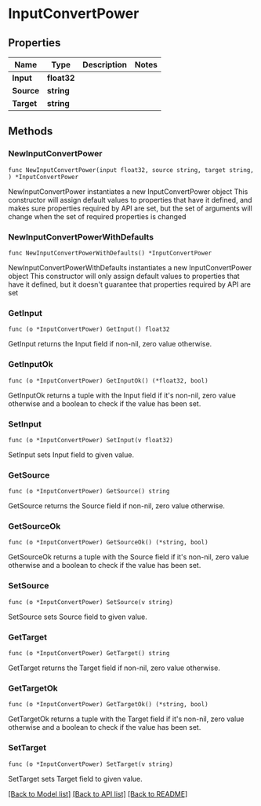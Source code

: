 # InputConvertPower

## Properties

Name | Type | Description | Notes
------------ | ------------- | ------------- | -------------
**Input** | **float32** |  | 
**Source** | **string** |  | 
**Target** | **string** |  | 

## Methods

### NewInputConvertPower

`func NewInputConvertPower(input float32, source string, target string, ) *InputConvertPower`

NewInputConvertPower instantiates a new InputConvertPower object
This constructor will assign default values to properties that have it defined,
and makes sure properties required by API are set, but the set of arguments
will change when the set of required properties is changed

### NewInputConvertPowerWithDefaults

`func NewInputConvertPowerWithDefaults() *InputConvertPower`

NewInputConvertPowerWithDefaults instantiates a new InputConvertPower object
This constructor will only assign default values to properties that have it defined,
but it doesn't guarantee that properties required by API are set

### GetInput

`func (o *InputConvertPower) GetInput() float32`

GetInput returns the Input field if non-nil, zero value otherwise.

### GetInputOk

`func (o *InputConvertPower) GetInputOk() (*float32, bool)`

GetInputOk returns a tuple with the Input field if it's non-nil, zero value otherwise
and a boolean to check if the value has been set.

### SetInput

`func (o *InputConvertPower) SetInput(v float32)`

SetInput sets Input field to given value.


### GetSource

`func (o *InputConvertPower) GetSource() string`

GetSource returns the Source field if non-nil, zero value otherwise.

### GetSourceOk

`func (o *InputConvertPower) GetSourceOk() (*string, bool)`

GetSourceOk returns a tuple with the Source field if it's non-nil, zero value otherwise
and a boolean to check if the value has been set.

### SetSource

`func (o *InputConvertPower) SetSource(v string)`

SetSource sets Source field to given value.


### GetTarget

`func (o *InputConvertPower) GetTarget() string`

GetTarget returns the Target field if non-nil, zero value otherwise.

### GetTargetOk

`func (o *InputConvertPower) GetTargetOk() (*string, bool)`

GetTargetOk returns a tuple with the Target field if it's non-nil, zero value otherwise
and a boolean to check if the value has been set.

### SetTarget

`func (o *InputConvertPower) SetTarget(v string)`

SetTarget sets Target field to given value.



[[Back to Model list]](../README.md#documentation-for-models) [[Back to API list]](../README.md#documentation-for-api-endpoints) [[Back to README]](../README.md)


